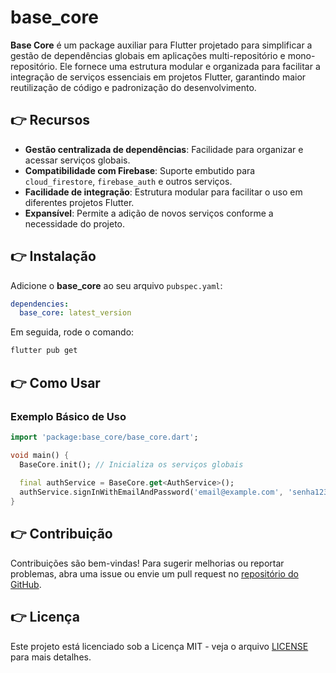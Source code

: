 # base_core

**Base Core** é um package auxiliar para Flutter projetado para simplificar a gestão de dependências globais em aplicações multi-repositório e mono-repositório. Ele fornece uma estrutura modular e organizada para facilitar a integração de serviços essenciais em projetos Flutter, garantindo maior reutilização de código e padronização do desenvolvimento.

## 👉 Recursos
- **Gestão centralizada de dependências**: Facilidade para organizar e acessar serviços globais.
- **Compatibilidade com Firebase**: Suporte embutido para `cloud_firestore`, `firebase_auth` e outros serviços.
- **Facilidade de integração**: Estrutura modular para facilitar o uso em diferentes projetos Flutter.
- **Expansível**: Permite a adição de novos serviços conforme a necessidade do projeto.

## 👉 Instalação
Adicione o **base_core** ao seu arquivo `pubspec.yaml`:

```yaml
dependencies:
  base_core: latest_version
```

Em seguida, rode o comando:

```sh
flutter pub get
```

## 👉 Como Usar
### Exemplo Básico de Uso

```dart
import 'package:base_core/base_core.dart';

void main() {
  BaseCore.init(); // Inicializa os serviços globais
  
  final authService = BaseCore.get<AuthService>();
  authService.signInWithEmailAndPassword('email@example.com', 'senha123');
}
```

## 👉 Contribuição
Contribuições são bem-vindas! Para sugerir melhorias ou reportar problemas, abra uma issue ou envie um pull request no [repositório do GitHub](https://github.com/seu-repositorio).

## 👉 Licença
Este projeto está licenciado sob a Licença MIT - veja o arquivo [LICENSE](LICENSE) para mais detalhes.